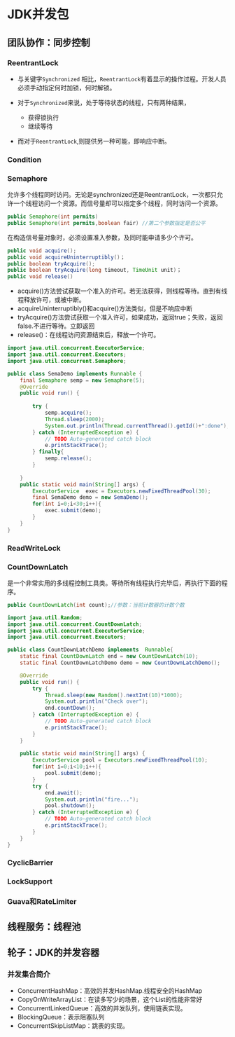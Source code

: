 # JDK并发包

## 团队协作：同步控制

### ReentrantLock

* 与关键字``Synchronized`` 相比，``ReentrantLock``有着显示的操作过程。开发人员必须手动指定何时加锁，何时解锁。
* 对于``Synchronized``来说，处于等待状态的线程，只有两种结果，
  * 获得锁执行
  * 继续等待

* 而对于``ReentrantLock``,则提供另一种可能，即响应中断。

### Condition

### Semaphore

​	允许多个线程同时访问。无论是synchronized还是ReentrantLock，一次都只允许一个线程访问一个资源。而信号量却可以指定多个线程，同时访问一个资源。

```java
public Semaphore(int permits)
public Semaphore(int permits,boolean fair) //第二个参数指定是否公平    
```

在构造信号量对象时，必须设置准入参数，及同时能申请多少个许可。

```java
public void acquire();
public void acquireUninterruptibly()；
public boolean tryAcquire();
public boolean tryAcquire(long timeout, TimeUnit unit)；
public void release()
```

* acquire()方法尝试获取一个准入的许可。若无法获得，则线程等待。直到有线程释放许可，或被中断。
* acquireUninterruptibly()和acquire()方法类似，但是不响应中断
* tryAcquire()方法尝试获取一个准入许可，如果成功，返回true；失败，返回false.不进行等待。立即返回
* release()：在线程访问资源结束后，释放一个许可。

```java
import java.util.concurrent.ExecutorService;
import java.util.concurrent.Executors;
import java.util.concurrent.Semaphore;

public class SemaDemo implements Runnable {
	final Semaphore semp = new Semaphore(5);
	@Override
	public void run() {
		
		try {
			semp.acquire();
			Thread.sleep(2000);
			System.out.println(Thread.currentThread().getId()+":done");
		} catch (InterruptedException e) {
			// TODO Auto-generated catch block
			e.printStackTrace();
		} finally{
			semp.release();
		}
				
	}
	public static void main(String[] args) {
		ExecutorService  exec = Executors.newFixedThreadPool(30);
		final SemaDemo demo = new SemaDemo();
		for(int i=0;i<30;i++){
			exec.submit(demo);
		}
	}
}
```

### ReadWriteLock

### CountDownLatch

​	是一个非常实用的多线程控制工具类。等待所有线程执行完毕后，再执行下面的程序。

```java
public CountDownLatch(int count);//参数：当前计数器的计数个数
```

```java
import java.util.Random;
import java.util.concurrent.CountDownLatch;
import java.util.concurrent.ExecutorService;
import java.util.concurrent.Executors;

public class CountDownLatchDemo implements  Runnable{
	static final CountDownLatch end = new CountDownLatch(10);
	static final CountDownLatchDemo demo = new CountDownLatchDemo();

	@Override
	public void run() {
		try {
			Thread.sleep(new Random().nextInt(10)*1000);
			System.out.println("Check over");
			end.countDown();
		} catch (InterruptedException e) {
			// TODO Auto-generated catch block
			e.printStackTrace();
		}
	}
	
	public static void main(String[] args) {
		ExecutorService pool = Executors.newFixedThreadPool(10);
		for(int i=0;i<10;i++){
			pool.submit(demo);
		}
		try {
			end.await();
			System.out.println("fire...");
			pool.shutdown();
		} catch (InterruptedException e) {
			// TODO Auto-generated catch block
			e.printStackTrace();
		}
	}
}
```

### CyclicBarrier

### LockSupport

### Guava和RateLimiter

## 线程服务：线程池

## 轮子：JDK的并发容器

### 并发集合简介

- ConcurrentHashMap：高效的并发HashMap.线程安全的HashMap
- CopyOnWriteArrayList：在读多写少的场景，这个List的性能非常好
- ConcurrentLinkedQueue：高效的并发队列，使用链表实现。
- BlockingQueue：表示阻塞队列
- ConcurrentSkipListMap：跳表的实现。





























